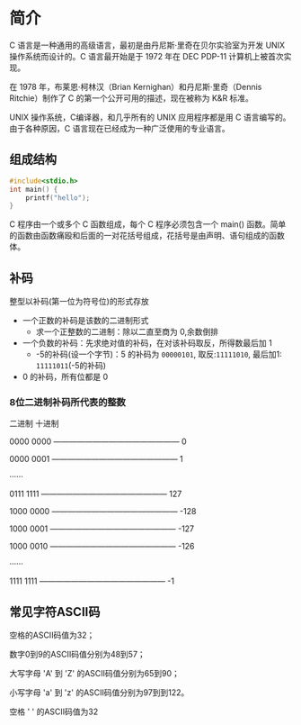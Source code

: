 #  简介
C 语言是一种通用的高级语言，最初是由丹尼斯·里奇在贝尔实验室为开发 UNIX 操作系统而设计的。C 语言最开始是于 1972 年在 DEC PDP-11 计算机上被首次实现。

在 1978 年，布莱恩·柯林汉（Brian Kernighan）和丹尼斯·里奇（Dennis Ritchie）制作了 C 的第一个公开可用的描述，现在被称为 K&R 标准。

UNIX 操作系统，C编译器，和几乎所有的 UNIX 应用程序都是用 C 语言编写的。由于各种原因，C 语言现在已经成为一种广泛使用的专业语言。

## 组成结构

```c
#include<stdio.h>
int main() {
    printf("hello");
}
```

C 程序由一个或多个 C 函数组成，每个 C 程序必须包含一个 main() 函数。简单的函数由函数痛殴和后面的一对花括号组成，花括号是由声明、语句组成的函数体。 


## 补码

整型以补码(第一位为符号位)的形式存放

+ 一个正数的补码是该数的二进制形式
    + 求一个正整数的二进制：除以二直至商为 0,余数倒排
+ 一个负数的补码：先求绝对值的补码，在对该补码取反，所得数最后加 1
    + -5的补码(设一个字节)：5 的补码为 `00000101`, 取反:`11111010`, 最后加1: `11111011`(-5的补码)
+ 0 的补码，所有位都是 0    

### 8位二进制补码所代表的整数

二进制                       十进制 

0000 0000 ————————————————   0

0000 0001 ————————————————   1

······

0111 1111 ————————————————  127

1000 0000 ———————————————— -128

1000 0001 ———————————————— -127

1000 0010 ———————————————— -126

······

1111 1111 ————————————————  -1

## 常见字符ASCII码
空格的ASCII码值为32；

数字0到9的ASCII码值分别为48到57；

大写字母 'A' 到 'Z' 的ASCII码值分别为65到90；

小写字母 'a' 到 'z' 的ASCII码值分别为97到到122。

空格 ' ' 的ASCII码值为32

